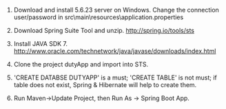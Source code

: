 1. Download and install 5.6.23 server on Windows. Change the connection user/password in
   src\main\resources\application.properties
   
2. Download Spring Suite Tool and unzip.
   http://spring.io/tools/sts

3. Install JAVA SDK 7.
   http://www.oracle.com/technetwork/java/javase/downloads/index.html
   
4. Clone the project dutyApp and import into STS.

5. 'CREATE DATABSE DUTYAPP' is a must;
   'CREATE TABLE' is not must; if table does not exist, Spring & Hibernate will help to create them.
   
6. Run Maven->Update Project, then Run As -> Spring Boot App.